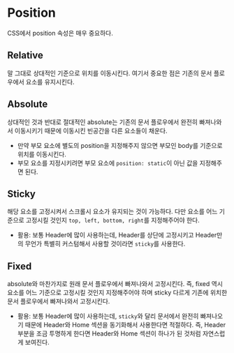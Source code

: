# Position

CSS에서 position 속성은 매우 중요하다.

## Relative

말 그대로 상대적인 기준으로 위치를 이동시킨다. 여기서 중요한 점은 기존의 문서 플로우에서 요소를 유지시킨다.

## Absolute

상대적인 것과 반대로 절대적인 absolute는 기존의 문서 플로우에서 완전히 빠져나와서 이동시키기 때문에 이동시킨 빈공간을 다른 요소들이 채운다.

- 만약 부모 요소에 별도의 position을 지정해주지 않으면 부모인 body를 기준으로 위치를 이동시킨다.
- 부모 요소를 지정시키려면 부모 요소에 `position: static`이 아닌 값을 지정해주면 된다.

## Sticky

해당 요소를 고정시켜서 스크롤시 요소가 유지되는 것이 가능하다. 다만 요소를 어느 기준으로 고정시킬 것인지 `top, left, bottom, right`를 지정해주어야 한다.

- 활용: 보통 Header에 많이 사용하는데, Header를 상단에 고정시키고 Header만의 무언가 특별히 커스텀해서 사용할 것이라면 `sticky`를 사용한다.

## Fixed

absolute와 마찬가지로 원래 문서 플로우에서 빠져나와서 고정시킨다. 즉, fixed 역시 요소를 어느 기준으로 고정시킬 것인지 지정해주어야 하며 sticky 다르게 기존에 위치한 문서 플로우에서 빠져나와서 고정시킨다.

- 활용: 보통 Header에 많이 사용하는데, `sticky`와 달리 문서에서 완전히 빠져나오기 때문에 Header와 Home 섹션을 동기화해서 사용한다면 적절하다. 즉, Header 부분을 조금 투명하게 한다면 Header와 Home 섹션이 하나가 된 것처럼 자연스럽게 보여진다.
